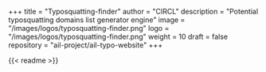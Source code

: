 +++
title = "Typosquatting-finder"
author = "CIRCL"
description = "Potential typosquatting domains list generator engine" 
image = "/images/logos/typosquatting-finder.png"
logo = "/images/logos/typosquatting-finder.png"
weight = 10
draft = false
repository = "ail-project/ail-typo-website"
+++

{{< readme >}}
